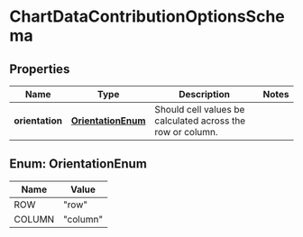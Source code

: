 # ChartDataContributionOptionsSchema

## Properties
Name | Type | Description | Notes
------------ | ------------- | ------------- | -------------
**orientation** | [**OrientationEnum**](#OrientationEnum) | Should cell values be calculated across the row or column. | 

<a name="OrientationEnum"></a>
## Enum: OrientationEnum
Name | Value
---- | -----
ROW | &quot;row&quot;
COLUMN | &quot;column&quot;
